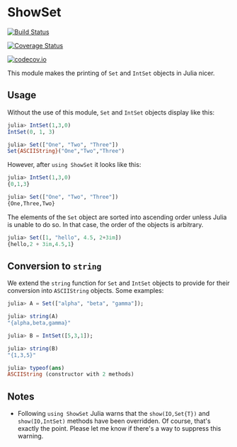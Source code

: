 # ShowSet


[![Build Status](https://travis-ci.org/scheinerman/ShowSet.jl.svg?branch=master)](https://travis-ci.org/scheinerman/ShowSet.jl)

[![Coverage Status](https://coveralls.io/repos/scheinerman/ShowSet.jl/badge.svg?branch=master&service=github)](https://coveralls.io/github/scheinerman/ShowSet.jl?branch=master)

[![codecov.io](http://codecov.io/github/scheinerman/ShowSet.jl/coverage.svg?branch=master)](http://codecov.io/github/scheinerman/ShowSet.jl?branch=master)

This module makes the printing of `Set` and `IntSet` objects in Julia
nicer.

## Usage

Without the use of this module, `Set` and `IntSet` objects display
like this:

```julia
julia> IntSet(1,3,0)
IntSet(0, 1, 3)

julia> Set(["One", "Two", "Three"])
Set{ASCIIString}("One","Two","Three")
```

However, after `using ShowSet` it looks like this:
```julia
julia> IntSet(1,3,0)
{0,1,3}

julia> Set(["One", "Two", "Three"])
{One,Three,Two}
```

The elements of the `Set` object are sorted into ascending order
unless Julia is unable to do so. In that case, the order of the
objects is arbitrary.

```julia
julia> Set([1, "hello", 4.5, 2+3im])
{hello,2 + 3im,4.5,1}
```

## Conversion to `string`


We extend the `string` function for `Set` and `IntSet` objects to
provide for their conversion into `ASCIIString` objects. Some examples:

```julia
julia> A = Set(["alpha", "beta", "gamma"]);

julia> string(A)
"{alpha,beta,gamma}"

julia> B = IntSet([5,3,1]);

julia> string(B)
"{1,3,5}"

julia> typeof(ans)
ASCIIString (constructor with 2 methods)
```


## Notes

+ Following `using ShowSet` Julia warns that the `show(IO,Set{T})` and
  `show(IO,IntSet)` methods have been overridden. Of course, that's
  exactly the point.  Please let me know if there's a way to suppress
  this warning.
